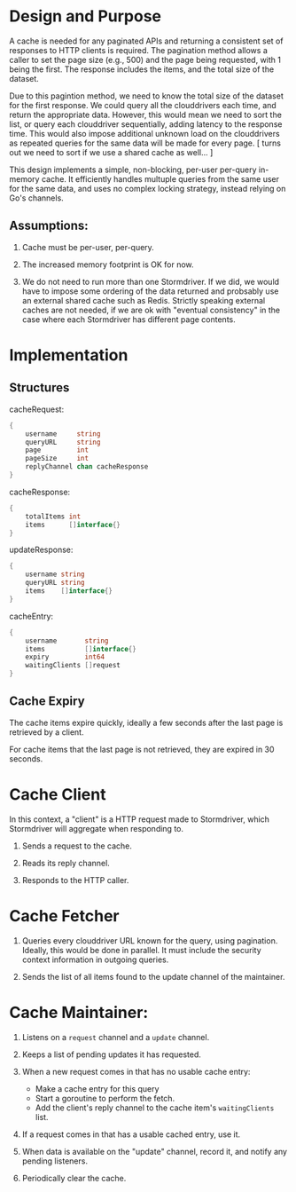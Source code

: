 # Design and Purpose

A cache is needed for any paginated APIs and returning a consistent set of responses
to HTTP clients is required.  The pagination method allows a caller to set the page
size (e.g., 500) and the page being requested, with 1 being the first.  The response
includes the items, and the total size of the dataset.

Due to this pagintion method, we need to know the total size of the dataset for the
first response.  We could query all the clouddrivers each time, and return the
appropriate data.  However, this would mean we need to sort the list, or query each
clouddriver sequentially, adding latency to the response time.  This would also
impose additional unknown load on the clouddrivers as repeated queries for the same
data will be made for every page. [ turns out we need to sort if we use a shared
cache as well... ]

This design implements a simple, non-blocking, per-user per-query in-memory cache.
It efficiently handles multuple queries from the same user for the same data, and
uses no complex locking strategy, instead relying on Go's channels.

## Assumptions:

1. Cache must be per-user, per-query.

2. The increased memory footprint is OK for now.

3. We do not need to run more than one Stormdriver.  If we did, we would have to
impose some ordering of the data returned and probsably use an external shared
cache such as Redis.  Strictly speaking external caches are not needed, if
we are ok with "eventual consistency" in the case where each Stormdriver has
different page contents.

# Implementation

## Structures

cacheRequest:
```go
{
    username     string
    queryURL     string
    page         int
    pageSize     int
    replyChannel chan cacheResponse
}
```

cacheResponse:
```go
{
    totalItems int
    items      []interface{}
}
```

updateResponse:
```go
{
    username string
    queryURL string
    items    []interface{}
}
```

cacheEntry:
```go
{
    username       string
    items          []interface{}
    expiry         int64
    waitingClients []request
}
```

## Cache Expiry

The cache items expire quickly, ideally a few
seconds after the last page is retrieved by
a client.

For cache items that the last page is not retrieved, they are expired in 30 seconds.


# Cache Client

In this context, a "client" is a HTTP request made to Stormdriver, which Stormdriver will aggregate when responding to.

1. Sends a request to the cache.

2. Reads its reply channel.

3. Responds to the HTTP caller.

# Cache Fetcher

1. Queries every clouddriver URL known for the query, using pagination.  Ideally, this would be
done in parallel.  It must include the security context information in outgoing queries.

2. Sends the list of all items found to the update channel of the maintainer.

# Cache Maintainer:

1. Listens on a `request` channel and a `update` channel.

2. Keeps a list of pending updates it has requested.

3. When a new request comes in that has no usable cache entry:
   * Make a cache entry for this query
   * Start a goroutine to perform
the fetch.
   * Add the client's reply channel to the cache item's `waitingClients` list.

4. If a request comes in that has a usable cached entry, use it.

5.  When data is available on the "update" channel, record it, and notify any pending listeners.

6. Periodically clear the cache.
